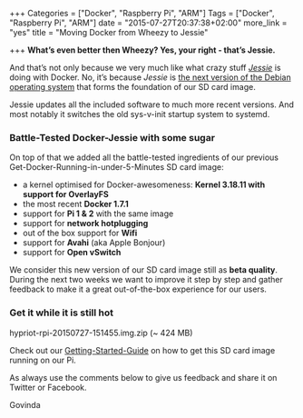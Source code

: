 +++
Categories = ["Docker", "Raspberry Pi", "ARM"]
Tags = ["Docker", "Raspberry Pi", "ARM"]
date = "2015-07-27T20:37:38+02:00"
more_link = "yes"
title = "Moving Docker from Wheezy to Jessie"

+++
__What’s even better then Wheezy? Yes, your right - that’s Jessie.__

And that’s not only because we very much like what crazy stuff _[Jessie](https://blog.jessfraz.com/)_ is doing with Docker.
No, it’s because _Jessie_ is [the next version of the Debian operating system](http://arstechnica.com/information-technology/2015/05/debian-8-linuxs-most-reliable-distro-makes-its-biggest-change-since-1993/) that forms the foundation of our SD card image.
<!--more-->

Jessie updates all the included software to much more recent versions. And most notably it switches the old sys-v-init startup system to systemd.


### Battle-Tested Docker-Jessie with some sugar
On top of that we added all the battle-tested ingredients of our previous Get-Docker-Running-in-under-5-Minutes SD card image:

- a kernel optimised for Docker-awesomeness: __Kernel 3.18.11 with support for OverlayFS__
- the most recent __Docker 1.7.1__
- support for __Pi 1 & 2__ with the same image
- support for __network hotplugging__
- out of the box support for __Wifi__
- support for __Avahi__ (aka Apple Bonjour)
- support for __Open vSwitch__

We consider this new version of our SD card image still as __beta quality__.
During the next two weeks we want to improve it step by step and gather feedback to make it a great out-of-the-box experience for our users.

### Get it while it is still hot
 hypriot-rpi-20150727-151455.img.zip (~ 424 MB)  

Check out our [Getting-Started-Guide](/getting-started-with-docker-on-your-arm-device/) on how to get this SD card image running on our Pi.

As always use the comments below to give us feedback and share it on Twitter or Facebook.

Govinda
